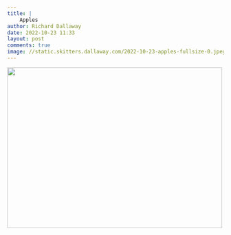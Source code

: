 ```yaml
---
title: |
    Apples
author: Richard Dallaway
date: 2022-10-23 11:33
layout: post
comments: true
image: //static.skitters.dallaway.com/2022-10-23-apples-fullsize-0.jpeg
---
```


<a href="//static.skitters.dallaway.com/2022-10-23-apples-fullsize-0.jpeg"><img src="//static.skitters.dallaway.com/2022-10-23-apples-thumb-0.jpeg" width="500" height="375"></a>



